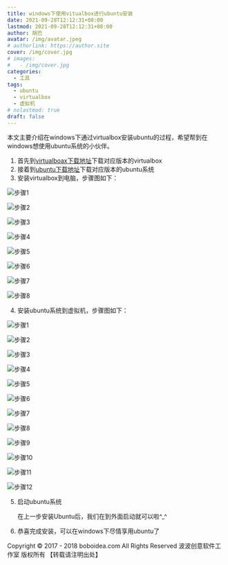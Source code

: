 ```yaml
---
title: windows下使用vitualbox进行ubuntu安装
date: 2021-09-28T12:12:31+08:00
lastmod: 2021-09-28T12:12:31+08:00
author: 胡巴
avatar: /img/avatar.jpeg
# authorlink: https://author.site
cover: /img/cover.jpg
# images:
#   - /img/cover.jpg
categories:
  - 工具
tags:
  - ubuntu
  - virtualbox
  - 虚拟机
# nolastmod: true
draft: false
---
```


本文主要介绍在windows下通过virtualbox安装ubuntu的过程，希望帮到在windows想使用ubuntu系统的小伙伴。

<!--more-->

1. 首先到[virtualboax下载地址](https://www.virtualbox.org/wiki/Downloads)下载对应版本的virtualbox
2. 接着到[ubuntu下载地址](https://ubuntu.com/download/desktop)下载对应版本的ubuntu系统
3. 安装virtualbox到电脑，步骤图如下：

![步骤1](http://tva1.sinaimg.cn/large/c3ee7931gy1gk8mdb8fprj20dv0atmzk.jpg)

![步骤2](http://tva1.sinaimg.cn/large/c3ee7931gy1gk8mdba2wuj20dv0atq36.jpg)

![步骤3](http://tva1.sinaimg.cn/large/c3ee7931gy1gk8mdbckaij20dv0at74b.jpg)

![步骤4](http://tva1.sinaimg.cn/large/c3ee7931gy1gk8mdbba4qj20dv0atjtq.jpg)

![步骤5](http://tva1.sinaimg.cn/large/c3ee7931gy1gk8mdbbxojj20dv0ataa7.jpg)

![步骤6](http://tva1.sinaimg.cn/large/c3ee7931gy1gk8mdbbhmjj20dv0ataa7.jpg)

![步骤7](http://tva1.sinaimg.cn/large/c3ee7931gy1gk8mdbfdybj20ei06caab.jpg)

![步骤8](http://tva1.sinaimg.cn/large/c3ee7931gy1gk8mdbi9alj20dv0atack.jpg)

4. 安装ubuntu系统到虚拟机，步骤图如下：

![步骤1](https://tva1.sinaimg.cn/large/c3ee7931gy1gk9guplqppj20r40fjtap.jpg)

![步骤2](https://tva1.sinaimg.cn/large/c3ee7931gy1gk9gupm1fij20r40fjq5j.jpg)

![步骤3](https://tva1.sinaimg.cn/large/c3ee7931gy1gk9guplg1jj20r40fjtaw.jpg)

![步骤4](https://tva1.sinaimg.cn/large/c3ee7931gy1gk9gupnlwcj20r40fjtb1.jpg)

![步骤5](https://tva1.sinaimg.cn/large/c3ee7931gy1gk9gupn04fj20r40fj0uz.jpg)

![步骤6](https://tva1.sinaimg.cn/large/c3ee7931gy1gk9gupmnbpj20r40fjtb1.jpg)

![步骤7](https://tva1.sinaimg.cn/large/c3ee7931gy1gk9guprse1j20r40fj40t.jpg)

![步骤8](https://tva1.sinaimg.cn/large/c3ee7931gy1gk9gupqqzxj20r40fj75a.jpg)

![步骤9](https://tva1.sinaimg.cn/large/c3ee7931gy1gk9gups4z7j20r40fjjsv.jpg)

![步骤10](https://tva1.sinaimg.cn/large/c3ee7931gy1gk9guptkj5j20qo0f075o.jpg)

![步骤11](https://tva1.sinaimg.cn/large/c3ee7931gy1gk9gupvldmj20k50eq0tj.jpg)

![步骤12](https://tva1.sinaimg.cn/large/c3ee7931gy1gk9gupwojej20ws0pdjxe.jpg)

5. 启动ubuntu系统

    在上一步安装Ubuntu后，我们在到外面启动就可以啦^_^

6. 恭喜完成安装，可以在windows下尽情享用ubuntu了

<!--declare-declare-->

Copyright &copy; 2017 - 2018 boboidea.com All Rights Reserved 波波创意软件工作室 版权所有 【转载请注明出处】
